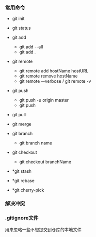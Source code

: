 ### 常用命令
+ git init
+ git status
+ git add 
    - git add --all
    - git add .
+ git remote 
    - git remote add hostName hostURL
    - git remote remove hostName
    - git remote --verbose / git remote -v
+ git push 
    - git push -u origin master    
    - git push

+ git pull

+ git merge


+ git branch
    - git branch name

+ git checkout 
    - git checkout branchName

+ *git stash

+ *git rebase 

+ *git cherry-pick


### 解决冲突

### .gitignore文件
用来忽略一些不想提交到仓库的本地文件 


